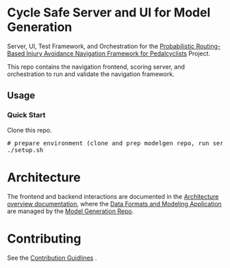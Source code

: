 # Cycle Safe Server and UI for Model Generation

Server, UI, Test Framework, and Orchestration for the 
 [Probabilistic Routing-Based Injury Avoidance Navigation Framework for Pedalcyclists](https://github.com/YoinkBird/cyclesafe/blob/report/report/report.md) Project.

This repo contains the navigation frontend, scoring server, and orchestration to run and validate the navigation framework.

## Usage
### Quick Start

Clone this repo.

<pre>
# prepare environment (clone and prep modelgen repo, run server, test server, launch browser)
./setup.sh
</pre>

# Architecture

The frontend and backend interactions are documented in the [Architecture overview documentation](https://github.com/YoinkBird/cyclesafe/blob/report/report/report.md#architecture), where the [Data Formats and Modeling Application](https://github.com/YoinkBird/cyclesafe/blob/report/report/report.md#data-formats) are managed by the 
[Model Generation Repo](https://github.com/YoinkBird/cyclesafe).

# Contributing

See the [Contribution Guidlines](./CONTRIBUTING.md) .